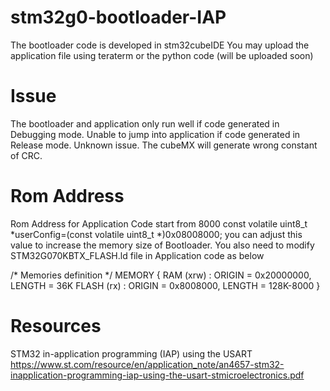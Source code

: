 # stm32g0-bootloader-IAP
The bootloader code is developed in stm32cubeIDE
You may upload the application file using teraterm or the python code (will be uploaded soon)

# Issue 
The bootloader and application only run well if code generated in Debugging mode. 
Unable to jump into application if code generated in Release mode. Unknown issue.
The cubeMX will generate wrong constant of CRC.

# Rom Address
Rom Address for Application Code start from 8000
const volatile uint8_t *userConfig=(const volatile uint8_t *)0x08008000;
you can adjust this value to increase the memory size of Bootloader.
You also need to modify STM32G070KBTX_FLASH.ld file in Application code as below

/* Memories definition */
MEMORY
{
  RAM    (xrw)    : ORIGIN = 0x20000000,   LENGTH = 36K
  FLASH    (rx)    : ORIGIN = 0x8008000,   LENGTH = 128K-8000
}




# Resources
STM32 in-application programming (IAP) using the USART
https://www.st.com/resource/en/application_note/an4657-stm32-inapplication-programming-iap-using-the-usart-stmicroelectronics.pdf
